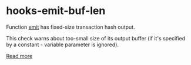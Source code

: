 # hooks-emit-buf-len

Function [emit](https://xrpl-hooks.readme.io//reference/emit) has fixed-size transaction hash output.

This check warns about too-small size of its output buffer (if it's specified by a constant - variable parameter is ignored).

[Read more](https://xrpl-hooks.readme.io//docs/emitted-transactions)
